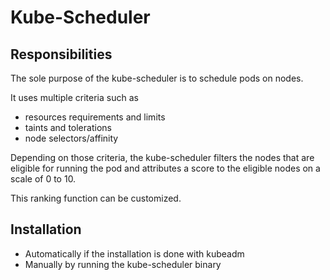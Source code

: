 # Kube-Scheduler

## Responsibilities

The sole purpose of the kube-scheduler is to schedule pods on nodes.

It uses multiple criteria such as

- resources requirements and limits
- taints and tolerations
- node selectors/affinity

Depending on those criteria, the kube-scheduler filters the nodes that are eligible for running the pod and attributes a score to the eligible nodes on a scale of 0 to 10.

This ranking function can be customized.

## Installation

- Automatically if the installation is done with kubeadm
- Manually by running the kube-scheduler binary
